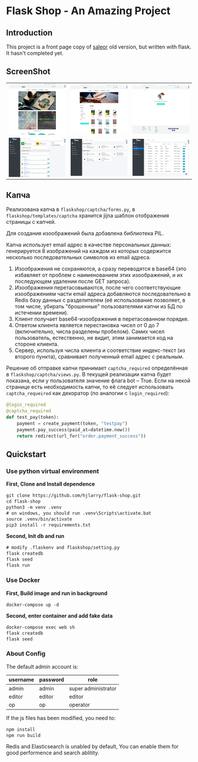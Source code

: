 # Flask Shop - An Amazing Project


## Introduction
This project is a front page copy of [saleor](https://github.com/mirumee/saleor) old version, but written with flask. 
It hasn't completed yet.

## ScreenShot

<table align="center">
    <tr>
        <td align="center">
            <a href="https://raw.githubusercontent.com/hjlarry/flask-shop/master/ScreenShot/1.png">
                <img src="ScreenShot/1.png" alt="Screenshot Home" width="300px" />
            </a>
        </td>
        <td align="center">
            <a href="https://raw.githubusercontent.com/hjlarry/flask-shop/master/ScreenShot/2.png">
                <img src="ScreenShot/2.png" alt="Screenshot Category" width="300px" />
            </a>
        </td>
        <td align="center">
            <a href="https://raw.githubusercontent.com/hjlarry/flask-shop/master/ScreenShot/3.png">
                <img src="ScreenShot/3.png" alt="Screenshot Cart" width="300px" />
            </a>
        </td>
    </tr>
    <tr>
        <td align="center">
            <a href="https://raw.githubusercontent.com/hjlarry/flask-shop/master/ScreenShot/4.png">
                <img src="ScreenShot/4.png" alt="Screenshot Admin Panel" width="300px" />
            </a>
        </td>
        <td align="center">
            <a href="https://raw.githubusercontent.com/hjlarry/flask-shop/master/ScreenShot/5.png">
                <img src="ScreenShot/5.png" alt="Screenshot Site Configuration" width="300px" />
            </a>
        </td>
        <td align="center">
            <a href="https://raw.githubusercontent.com/hjlarry/flask-shop/master/ScreenShot/6.png">
                <img src="ScreenShot/6.png" alt="Screenshot Order List" width="300px" />
            </a>
        </td>
    </tr>
</table>


## Капча

Реализована капча в `flaskshop/captcha/forms.py`, в `flaskshop/templates/captcha` хранится jijna шаблон отображения страницы с капчей. 

Для создания изоображений была добавлена библиотека PIL.

Капча использует email адрес в качестве персональных данных: генерируется 8 изображений на каждом из которых содержится несколько последовательных символов из email адреса. 

1. Изоображения не сохраняются, а сразу переводятся в base64 (это избавляет от проблем с наименованием этих изоображений, и их последующем удалении после GET запроса).
2. Изоображения перетасовываются, после чего соответствующие изоображениям части email адреса добавляются последовательно в Redis базу данных с разделителем (её использование позволяет, в том числе, убирать "брошенные" пользователями капчи из БД по истечении времени).
3. Клиент получает base64-изоображения в перетасованном порядке.
4. Ответом клиента является перестановка чисел от 0 до 7 (включительно, числа разделены пробелом). Самих чисел пользователь, естественно, не видит, этим занимается код на стороне клиента.
5. Сервер, используя числа клиента и соответствие индекс-текст (из второго пункта), сравнивает полученный email адрес с реальным.

Решение об отправке капчи принимает `captcha_required` определённая в `flaskshop/captcha/views.py`. В текущей реализации капча будет показана, если у пользователя значение флага bot – True. Если на некой странице есть необходимость капчи, то её следует использовать `captcha_requeired` как декоратор (по аналогии с `login_required`):

```python
@login_required
@captcha_required
def test_pay(token):
    payment = create_payment(token, "testpay")
    payment.pay_success(paid_at=datetime.now())
    return redirect(url_for("order.payment_success"))
```

## Quickstart

### Use python virtual environment
**First, Clone and Install dependence**
```
git clone https://github.com/hjlarry/flask-shop.git
cd flask-shop
python3 -m venv .venv
# on windows, you should run .venv\Scripts\activate.bat 
source .venv/bin/activate
pip3 install -r requirements.txt
```

**Second, Init db and run**
```
# modify .flaskenv and flaskshop/setting.py
flask createdb
flask seed
flask run
```

### Use Docker 
**First, Build image and run in background**
```
docker-compose up -d
```
**Second, enter container and add fake data**
```
docker-compose exec web sh
flask createdb
flask seed
```
### About Config
The default admin account is:

username|password|role
---|---|---
admin|admin|super administrator
editor|editor|editor
op|op|operator

If the js files has been modified, you need to:
```
npm install
npm run build
```

Redis and Elasticsearch is unabled by default, You can enable them for good performence and search ablitity.
